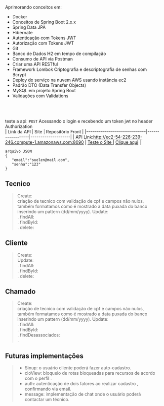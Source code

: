 Aprimorando conceitos em:

* Docker
* Conceitos de Spring Boot 2.x.x
* Spring Data JPA
* Hibernate
* Autenticação com Tokens JWT 
* Autorização com Tokens JWT
* Git
* Banco de Dados H2 em tempo de compilação
* Consumo de API via Postman
* Criar uma API RESTful
* Framework Lombok Criptografia e descriptografia de senhas com Bcrypt
* Deploy do serviço na nuvem AWS usando instância ec2 
* Padrão DTO (Data Transfer Objects)
* MySQL em projeto Spring Boot
* Validações com Validations <br/> <br/> <br/> <br/>


teste a api:
```POST``` Acessando o login e recebendo um token jwt no header Authorization  <br/>
| Link da API | Site  |  Repositório Front  |
|------------------------------|------------------|--------------------|
| API Link:http://ec2-54-226-239-246.compute-1.amazonaws.com:8090   | [Teste o Site ](http://sistema-suporte-bucket.s3-website-us-east-1.amazonaws.com/login) | [Clique aqui](https://github.com/suelenfeijo/Sistema_suporte-front) |

 ```
 arquivo JSON
{
    "email":"suelen@mail.com",
    "senha":"123"
}
```



## Tecnico

> Create: <br/> criação de tecnico com validação de cpf e campos não nulos, também formatamos como é mostrado a data puxada do banco inserindo um pattern (dd/mm/yyyy).
> Update: <br/> .
> findAll:  <br/>.
> findById:  <br/>.
> delete: <br/>

## Cliente

> Create: <br/> 
> Update: <br/> .
> findAll:  <br/>.
> findById:  <br/>.
> delete: <br/>

## Chamado
> Create: <br/> criação de tecnico com validação de cpf e campos não nulos, também formatamos como é mostrado a data puxada do banco inserindo um pattern (dd/mm/yyyy).
> Update: <br/> .
> findAll:  <br/>.
> findById:  <br/>.
> findDesassociados:  <br/>.

## Futuras implementações 

> * Sinup:  o usuário cliente poderá fazer auto-cadastro. <br/>
> * cloView:  bloqueio de rotas bloqueadas para recursos de acordo com o perfil . <br/>
> * auth:   autenticação de dois fatores ao realizar cadastro , confirmando via email. <br/>
> * message:   implementação de chat onde o usuário poderá contactar um técnico. <br/>






